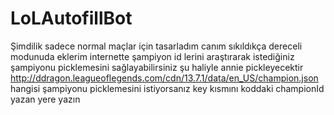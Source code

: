 # LoLAutofillBot
Şimdilik sadece normal maçlar için tasarladım canım sıkıldıkça dereceli modunuda eklerim internette şampiyon id lerini araştırarak istediğiniz şampiyonu picklemesini sağlayabilirsiniz şu haliyle annie pickleyecektir
http://ddragon.leagueoflegends.com/cdn/13.7.1/data/en_US/champion.json hangisi şampiyonu picklemesini istiyorsanız key kısmını koddaki championId yazan yere yazın
